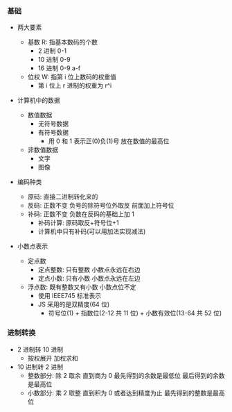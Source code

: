 ### 基础

- 两大要素
  - 基数 R: 指基本数码的个数
    - 2 进制 0-1
    - 10 进制 0-9
    - 16 进制 0-9 a-f
  - 位权 W: 指第 i 位上数码的权重值
    - 第 i 位上 r 进制的权重为 r^i
- 计算机中的数据

  - 数值数据
    - 无符号数据
    - 有符号数据
      - 用 0 和 1 表示正(0)负(1)号 放在数值的最高位
  - 非数值数据
    - 文字
    - 图像

- 编码种类
  - 原码: 直接二进制转化来的
  - 反码: 正数不变 负号的除符号位外取反 前面加上符号位
  - 补码: 正数不变 负数在反码的基础上加 1
    - 补码计算: 原码取反+符号位+1
    - 计算机中只有补码(可以用加法实现减法)
- 小数点表示
  - 定点数
    - 定点整数: 只有整数 小数点永远在右边
    - 定点小数: 只有小数 小数点永远在左边
  - 浮点数: 既有整数又有小数 小数点位不定
    <!-- - 通常分成阶码和尾数来表示
    - 小数点由阶码规定
    - 浮点数 = 尾数*基数^阶码 -->
    - 使用 IEEE745 标准表示
    - JS 采用的是双精度(64 位)
      - 符号位(1) + 指数位(2-12 共 11 位) + 小数有效位(13-64 共 52 位)

### 进制转换

- 2 进制转 10 进制
  - 按权展开 加权求和
- 10 进制转 2 进制
  - 整数部分: 除 2 取余 直到商为 0 最先得到的余数是最低位 最后得到的余数是最高位
  - 小数部分: 乘 2 取整 直到积为 0 或者达到精度为止 最先得到的整数是最高位
